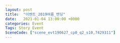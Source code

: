 ```yaml
---
layout: post
title:  "이벤트_2019여름_엔딩"
date:   2021-01-04 13:00:00 +0000
categories: Event
Tags: Story Event
SceneCode: ["scene_evt190627_cp0_q2_s10,7429311"]
---
```

